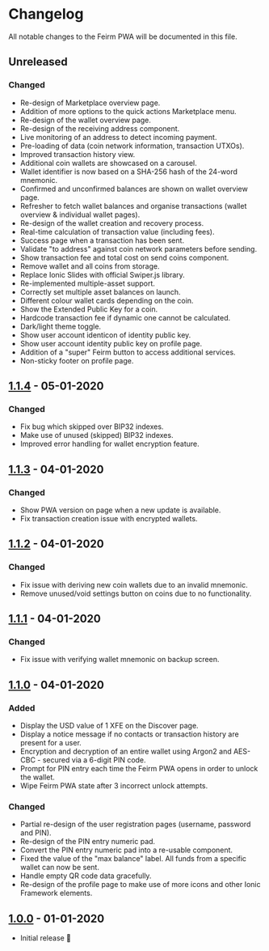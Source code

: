 # Changelog

All notable changes to the Feirm PWA will be documented in this file.

## Unreleased
### Changed
* Re-design of Marketplace overview page.
* Addition of more options to the quick actions Marketplace menu.
* Re-design of the wallet overview page.
* Re-design of the receiving address component.
* Live monitoring of an address to detect incoming payment.
* Pre-loading of data (coin network information, transaction UTXOs).
* Improved transaction history view.
* Additional coin wallets are showcased on a carousel.
* Wallet identifier is now based on a SHA-256 hash of the 24-word mnemonic.
* Confirmed and unconfirmed balances are shown on wallet overview page.
* Refresher to fetch wallet balances and organise transactions (wallet overview & individual wallet pages).
* Re-design of the wallet creation and recovery process.
* Real-time calculation of transaction value (including fees).
* Success page when a transaction has been sent.
* Validate "to address" against coin network parameters before sending.
* Show transaction fee and total cost on send coins component.
* Remove wallet and all coins from storage.
* Replace Ionic Slides with official Swiper.js library.
* Re-implemented multiple-asset support.
* Correctly set multiple asset balances on launch.
* Different colour wallet cards depending on the coin.
* Show the Extended Public Key for a coin.
* Hardcode transaction fee if dynamic one cannot be calculated.
* Dark/light theme toggle.
* Show user account identicon of identity public key.
* Show user account identity public key on profile page.
* Addition of a "super" Feirm button to access additional services.
* Non-sticky footer on profile page.

## [1.1.4](https://github.com/feirm/app/commits/1.1.4) - 05-01-2020
### Changed
* Fix bug which skipped over BIP32 indexes.
* Make use of unused (skipped) BIP32 indexes.
* Improved error handling for wallet encryption feature.

## [1.1.3](https://github.com/feirm/app/commits/1.1.3) - 04-01-2020
### Changed
* Show PWA version on page when a new update is available.
* Fix transaction creation issue with encrypted wallets.

## [1.1.2](https://github.com/feirm/app/commits/1.1.2) - 04-01-2020
### Changed
* Fix issue with deriving new coin wallets due to an invalid mnemonic.
* Remove unused/void settings button on coins due to no functionality.

## [1.1.1](https://github.com/feirm/app/commits/1.1.1) - 04-01-2020
### Changed
* Fix issue with verifying wallet mnemonic on backup screen.

## [1.1.0](https://github.com/feirm/app/commits/1.1.0) - 04-01-2020
### Added
* Display the USD value of 1 XFE on the Discover page.
* Display a notice message if no contacts or transaction history are present for a user.
* Encryption and decryption of an entire wallet using Argon2 and AES-CBC - secured via a 6-digit PIN code.
* Prompt for PIN entry each time the Feirm PWA opens in order to unlock the wallet.
* Wipe Feirm PWA state after 3 incorrect unlock attempts.

### Changed
* Partial re-design of the user registration pages (username, password and PIN).
* Re-design of the PIN entry numeric pad.
* Convert the PIN entry numeric pad into a re-usable component.
* Fixed the value of the "max balance" label. All funds from a specific wallet can now be sent.
* Handle empty QR code data gracefully.
* Re-design of the profile page to make use of more icons and other Ionic Framework elements.


## [1.0.0](https://github.com/feirm/app/commits/1.0.0) - 01-01-2020
* Initial release 🥳